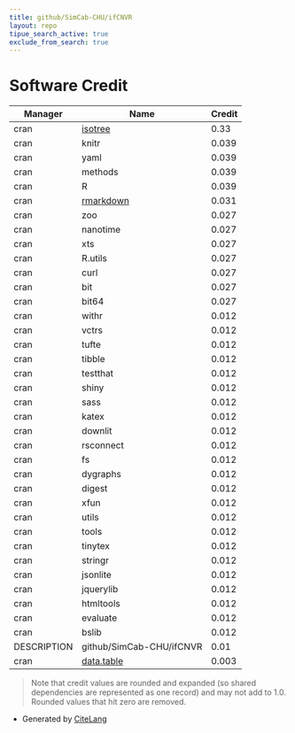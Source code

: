 ```yaml
---
title: github/SimCab-CHU/ifCNVR
layout: repo
tipue_search_active: true
exclude_from_search: true
---
```

# Software Credit

|Manager|Name|Credit|
|-------|----|------|
|cran|[isotree](https://github.com/david-cortes/isotree)|0.33|
|cran|knitr|0.039|
|cran|yaml|0.039|
|cran|methods|0.039|
|cran|R|0.039|
|cran|[rmarkdown](https://github.com/rstudio/rmarkdown)|0.031|
|cran|zoo|0.027|
|cran|nanotime|0.027|
|cran|xts|0.027|
|cran|R.utils|0.027|
|cran|curl|0.027|
|cran|bit|0.027|
|cran|bit64|0.027|
|cran|withr|0.012|
|cran|vctrs|0.012|
|cran|tufte|0.012|
|cran|tibble|0.012|
|cran|testthat|0.012|
|cran|shiny|0.012|
|cran|sass|0.012|
|cran|katex|0.012|
|cran|downlit|0.012|
|cran|rsconnect|0.012|
|cran|fs|0.012|
|cran|dygraphs|0.012|
|cran|digest|0.012|
|cran|xfun|0.012|
|cran|utils|0.012|
|cran|tools|0.012|
|cran|tinytex|0.012|
|cran|stringr|0.012|
|cran|jsonlite|0.012|
|cran|jquerylib|0.012|
|cran|htmltools|0.012|
|cran|evaluate|0.012|
|cran|bslib|0.012|
|DESCRIPTION|github/SimCab-CHU/ifCNVR|0.01|
|cran|[data.table](https://r-datatable.com)|0.003|


> Note that credit values are rounded and expanded (so shared dependencies are represented as one record) and may not add to 1.0. Rounded values that hit zero are removed.


- Generated by [CiteLang](https://github.com/vsoch/citelang)
